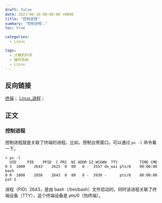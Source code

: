 ```yaml
---
draft: false
date: 2023-06-10 08:00:00 +0800
title: "控制进程"
summary: "控制进程；"
toc: true

categories:
  - Linux

tags:
  - 计算机科学
  - 操作系统
  - Linux
---
```


## 反向链接

[终端](/计算机/终端)；
[Linux_进程](/计算机/operating-system/linux/Linux_进程)；

## 正文

### 控制进程

控制进程就是关联了终端的进程。比如，控制台黑窗口。可以通过 `ps -l` 命令看一下。

```
> ps -l
  UID     PID    PPID  C PRI  NI ADDR SZ WCHAN  TTY          TIME CMD
0 S  1000    2643    2625  0  80   0 -  3557 do_wai pts/0    00:00:00 bash
0 R  1000    2650    2643  0  80   0 -  3939 -      pts/0    00:00:00 psF S 
```

进程（PID）2643，是由 bash（/bin/bash）文件启动的，同时该进程关联了终端设备（TTY），这个终端设备是 pts/0（伪终端）。
